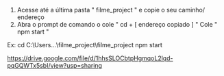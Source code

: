 1. Acesse até a última pasta " filme_project " e copie o seu caminho/ endereço
2. Abra o prompt de comando o cole " cd + [ endereço copiado ] "
Cole " npm start "

Ex:
cd C:\Users\...\filme_project\filme_project
npm start

https://drive.google.com/file/d/1hhsSLOCbtpHgmqoL2lqd-pqGQWTx5sbI/view?usp=sharing
